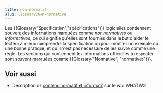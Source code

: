 ```yaml
---
title: non-normatif
slug: Glossary/Non-normative
---
```


Les {{Glossary("Specification","spécifications")}} logicielles contiennent souvent des informations marquées comme _non normatives_ ou _informatives,_ ce qui signifie qu'elles sont fournies dans le but d'aider le lecteur à mieux comprendre la spécification ou pour montrer un exemple ou une bonne pratique, et qu'il n'est pas nécessaire de les suivre comme une règle. Les sections qui contiennent les informations officielles à respecter sont souvent marquées comme {{Glossary("Normative", "normatives")}}.

## Voir aussi

- Description de [contenu normatif et informatif](https://wiki.whatwg.org/wiki/Specs/howto#Content) sur le wiki WHATWG
